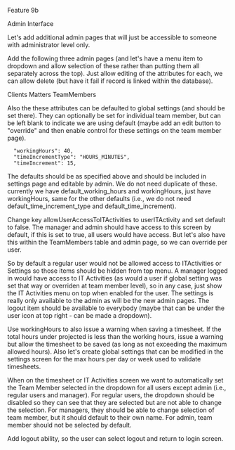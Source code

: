 Feature 9b 

Admin Interface

Let's add additional admin pages that will just be accessible to someone with administrator level only.  

Add the following three admin pages (and let's have a menu item to dropdown and allow selection of these rather than putting them all separately across the top).  Just allow editing of the attributes for each, we can allow delete (but have it fail if record is linked within the database).

Clients
Matters
TeamMembers

Also the these attributes can be defaulted to global settings (and should be set there).  They can optionally be set for individual team member, but can be left blank to indicate we are using default (maybe add an edit button to "override" and then enable control for these settings on the team member page).

      "workingHours": 40,
      "timeIncrementType": "HOURS_MINUTES",
      "timeIncrement": 15,

The defaults should be as specified above and should be included in settings page and editable by admin.  We do not need duplicate of these. currently we have default_working_hours and workingHours, just have workingHours, same for the other defaults (i.e., we do not need default_time_increment_type and default_time_increment).

Change key allowUserAccessToITActivities to userITActivity and set default to false.  The manager and admin should have access to this screen by default, if this is set to true, all users would have access.  But let's also have this within the TeamMembers table and admin page, so we can override per user.

So by default a regular user would not be allowed access to ITActivities or Settings so those items should be hidden from top menu.  A manager logged in would have access to IT Activities (as would a user if global setting was set that way or overriden at team member level), so in any case, just show the IT Activities menu on top when enabled for the user.  The settings is really only available to the admin as will be the new admin pages.  The logout item should be available to everybody (maybe that can be under the user icon at top right - can be made a dropdown).

Use workingHours to also issue a warning when saving a timesheet.  If the total hours under projected is less than the working hours, issue a warning but allow the timesheet to be saved (as long as not exceeding the maximum allowed hours).  Also let's create global settings that can be modified in the settings screen for the max hours per day or week used to validate timesheets.

When on the timesheet or IT Activities screen we want to automatically set the Team Member selected in the dropdown for all users except admin (i.e., regular users and manager).  For regular users, the dropdown should be disabled so they can see that they are selected but are not able to change the selection.  For managers, they should be able to change selection of team member, but it should default to their own name.  For admin, team member should not be selected by default.

Add logout ability, so the user can select logout and return to login screen.

